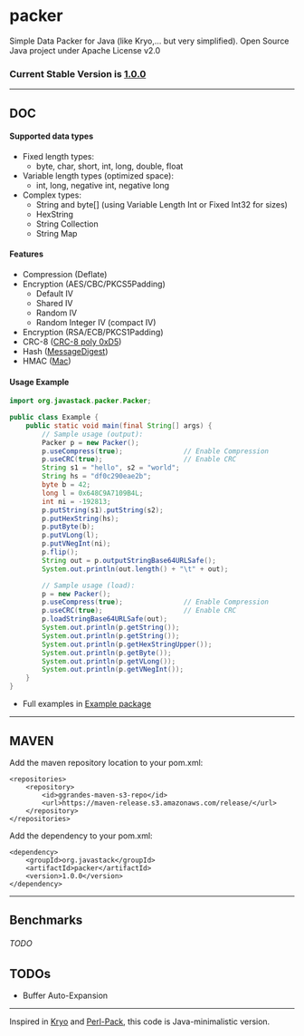 # packer

Simple Data Packer for Java (like Kryo,... but very simplified). Open Source Java project under Apache License v2.0

### Current Stable Version is [1.0.0](https://maven-release.s3.amazonaws.com/release/org/javastack/packer/1.0.0/packer-1.0.0.jar)

---

## DOC

#### Supported data types

- Fixed length types:
  - byte, char, short, int, long, double, float
- Variable length types (optimized space):
  - int, long, negative int, negative long
- Complex types:
  - String and byte[] (using Variable Length Int or Fixed Int32 for sizes)
  - HexString
  - String Collection
  - String Map

#### Features

- Compression (Deflate)
- Encryption (AES/CBC/PKCS5Padding)
  - Default IV
  - Shared IV
  - Random IV
  - Random Integer IV (compact IV)
- Encryption (RSA/ECB/PKCS1Padding)
- CRC-8 ([CRC-8 poly 0xD5](https://en.wikipedia.org/wiki/Cyclic_redundancy_check))
- Hash ([MessageDigest](http://docs.oracle.com/javase/7/docs/technotes/guides/security/StandardNames.html#MessageDigest)) 
- HMAC ([Mac](http://docs.oracle.com/javase/7/docs/technotes/guides/security/StandardNames.html#Mac))

#### Usage Example

```java
import org.javastack.packer.Packer;

public class Example {
	public static void main(final String[] args) {
		// Sample usage (output):
		Packer p = new Packer();
		p.useCompress(true);               // Enable Compression
		p.useCRC(true);                    // Enable CRC
		String s1 = "hello", s2 = "world";
		String hs = "df0c290eae2b";
		byte b = 42;
		long l = 0x648C9A7109B4L;
		int ni = -192813;
		p.putString(s1).putString(s2);
		p.putHexString(hs);
		p.putByte(b);
		p.putVLong(l);
		p.putVNegInt(ni);
		p.flip();
		String out = p.outputStringBase64URLSafe();
		System.out.println(out.length() + "\t" + out);

		// Sample usage (load):
		p = new Packer();
		p.useCompress(true);               // Enable Compression
		p.useCRC(true);                    // Enable CRC
		p.loadStringBase64URLSafe(out);
		System.out.println(p.getString());
		System.out.println(p.getString());
		System.out.println(p.getHexStringUpper());
		System.out.println(p.getByte());
		System.out.println(p.getVLong());
		System.out.println(p.getVNegInt());
	}
}
```

* Full examples in [Example package](https://github.com/ggrandes/packer/tree/master/src/main/java/org/javastack/packer/example/)

---

## MAVEN

Add the maven repository location to your pom.xml: 

    <repositories>
        <repository>
            <id>ggrandes-maven-s3-repo</id>
            <url>https://maven-release.s3.amazonaws.com/release/</url>
        </repository>
    </repositories>

Add the dependency to your pom.xml:

    <dependency>
        <groupId>org.javastack</groupId>
        <artifactId>packer</artifactId>
        <version>1.0.0</version>
    </dependency>

---


## Benchmarks

###### TODO


## TODOs

- Buffer Auto-Expansion


---
Inspired in [Kryo](http://code.google.com/p/kryo/) and [Perl-Pack](http://perldoc.perl.org/functions/pack.html), this code is Java-minimalistic version.
